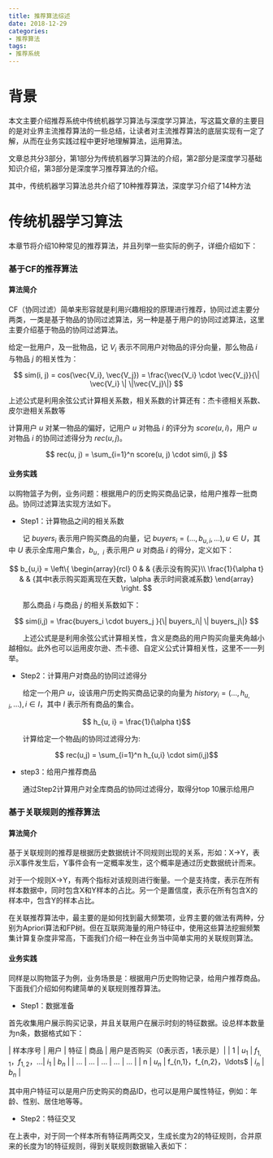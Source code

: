 ```yaml
---
title: 推荐算法综述
date: 2018-12-29
categories:
- 推荐算法
tags:
- 推荐系统
---
```


# 背景

本文主要介绍推荐系统中传统机器学习算法与深度学习算法，写这篇文章的主要目的是对业界主流推荐算法的一些总结，让读者对主流推荐算法的底层实现有一定了解，从而在业务实践过程中更好地理解算法，运用算法。

<!-- more -->

文章总共分3部分，第1部分为传统机器学习算法的介绍，第2部分是深度学习基础知识介绍，第3部分是深度学习推荐算法的介绍。

其中，传统机器学习算法总共介绍了10种推荐算法，深度学习介绍了14种方法

# 传统机器学习算法

本章节将介绍10种常见的推荐算法，并且列举一些实际的例子，详细介绍如下：

### 基于CF的推荐算法

#### 算法简介

CF（协同过滤）简单来形容就是利用兴趣相投的原理进行推荐，协同过滤主要分两类，一类是基于物品的协同过滤算法，另一种是基于用户的协同过滤算法，这里主要介绍基于物品的协同过滤算法。

给定一批用户，及一批物品，记 $V_i$ 表示不同用户对物品的评分向量，那么物品 $i$ 与物品 $j$ 的相关性为：

$$ sim(i, j) = cos(\vec{V_i}, \vec{V_j}) = \frac{\vec{V_i} \cdot \vec{V_j}}{\| \vec{V_i} \| \|\vec{V_j}\|} $$

上述公式是利用余弦公式计算相关系数，相关系数的计算还有：杰卡德相关系数、皮尔逊相关系数等

计算用户 $u$ 对某一物品的偏好，记用户 $u$ 对物品 $i$ 的评分为 $score(u,i)$，用户 $u$ 对物品 $i$ 的协同过滤得分为 $rec(u,j)$。

$$ rec(u, j) = \sum_{i=1}^n score(u, j) \cdot sim(i, j) $$

#### 业务实践

以购物篮子为例，业务问题：根据用户的历史购买商品记录，给用户推荐一批商品。协同过滤算法实现方法如下。

* Step1：计算物品之间的相关系数

&emsp;&emsp;记 $buyers_i$ 表示用户购买商品的向量，记 $buyers_i = (\ldots, b_{u,i}, \ldots), u \in U$，其中 $U$ 表示全库用户集合，$b_{u，i}$ 表示用户 $u$ 对商品 $i$ 的得分，定义如下：

$$ b_{u,i} = \left\{
\begin{array}{rcl}
0       &      & {表示没有购买}\\
\frac{1}{\alpha t}       &      & {其中t表示购买距离现在天数，\alpha 表示时间衰减系数}
\end{array} \right. 
$$

&emsp;&emsp;那么商品 $i$ 与商品 $j$ 的相关系数如下：

$$ sim(i,j) = \frac{buyers_i \cdot buyers_j }{\| buyers_i\| \| buyers_j\|} $$

&emsp;&emsp;上述公式是是利用余弦公式计算相关性，含义是商品的用户购买向量夹角越小越相似。此外也可以运用皮尔逊、杰卡德、自定义公式计算相关性，这里不一一列举。

* Step2：计算用户对商品的协同过滤得分

&emsp;&emsp;给定一个用户 $u$，设该用户历史购买商品记录的向量为 $history_i = (\ldots, h_{u,i}, \ldots), i \in I$，其中 $I$ 表示所有商品的集合。

$$ h_{u, i} = \frac{1}{\alpha t}$$

&emsp;&emsp;计算给定一个物品j的协同过滤得分为:

$$ rec(u,j) = \sum_{i=1}^n h_{u,i} \cdot sim(i,j)$$

* step3：给用户推荐商品

&emsp;&emsp;通过Step2计算用户对全库商品的协同过滤得分，取得分top 10展示给用户

### 基于关联规则的推荐算法

#### 算法简介

基于关联规则的推荐是根据历史数据统计不同规则出现的关系，形如：X->Y，表示X事件发生后，Y事件会有一定概率发生，这个概率是通过历史数据统计而来。

对于一个规则X->Y，有两个指标对该规则进行衡量。一个是支持度，表示在所有样本数据中，同时包含X和Y样本的占比。另一个是置信度，表示在所有包含X的样本中，包含Y的样本占比。

在关联推荐算法中，最主要的是如何找到最大频繁项，业界主要的做法有两种，分别为Apriori算法和FP树。但在互联网海量的用户特征中，使用这些算法挖掘频繁集计算复杂度非常高，下面我们介绍一种在业务当中简单实用的关联规则算法。

#### 业务实践

同样是以购物篮子为例，业务场景是：根据用户历史购物记录，给用户推荐商品。下面我们介绍如何构建简单的关联规则推荐算法。

* Step1：数据准备

首先收集用户展示购买记录，并且关联用户在展示时刻的特征数据。设总样本数量为n条，数据格式如下：

| 样本序号 | 用户 | 特征 | 商品 | 用户是否购买（0表示否，1表示是）|
| 1 | $u_1$ | $f_{1,1}，f_{1,2}，\ldots$| $i_1$ | $b_n$ |
| $\ldots$ | $\ldots$ | $\ldots$ | $\ldots$ | $\ldots$ |
| n | $u_n$ | f_{n,1}，f_{n,2}，\ldots$ | $i_n$ | $b_n$ |

其中用户特征可以是用户历史购买的商品ID，也可以是用户属性特征，例如：年龄、性别、居住地等等。

* Step2：特征交叉

在上表中，对于同一个样本所有特征两两交叉，生成长度为2的特征规则，合并原来的长度为1的特征规则，得到关联规则数据输入表如下：


